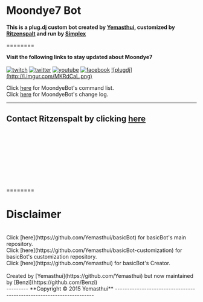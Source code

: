 
Moondye7 Bot
========



**This is a plug.dj custom bot created by  [Yemasthui](https://github.com/Yemasthui), customized by [Ritzenspalt](https://github.com/Moondye7) and run by [Simplex](https://github.com/LordSimplex)**

========


**Visit the following links to stay updated about Moondye7**
<br>
<br>
[![twitch](http://i.imgur.com/DqrUPvM.png)](http://www.twitch.tv/Moondye7)
[![twitter](http://i.imgur.com/KEa92iz.png)](https://twitter.com/Moondye7)
[![youtube](http://i.imgur.com/vdg8V0d.png)](https://youtube.com/Moondye7)
[![facebook](http://i.imgur.com/Ospd1kG.png)](https://facebook.com/Moondye7)
[![plugdj] (http://i.imgur.com/MKRdCaL.png)](https://plug.dj/moondye7stream)


Click [here](https://raw.githubusercontent.com/Moondye7/basicBot/master/commands.md) for MoondyeBot's command list.
<br>
Click [here](https://raw.githubusercontent.com/Moondye7/basicBot/master/ChangeLog) for MoondyeBot's change log.
<br>

---------
Contact Ritzenspalt by clicking [here](https://twitter.com/Frozenlecker)
---------------------------------------------------------------------


<br>
<br>
<br>
<br>
<br>
<br>
<br>
<br>



========

Disclaimer
======================
<br>
Click [here](https://github.com/Yemasthui/basicBot) for basicBot's main repository.
<br>
Click [here](https://github.com/Yemasthui/basicBot-customization) for basicBot's customization repository.
<br>
Click [here](https://github.com/Yemasthui) for basicBot's Creator.
<br>
<br>
Created by [Yemasthui](https://github.com/Yemasthui) but now maintained by [Benzi](https://github.com/Benzi)
<br>
---------
**Copyright &copy; 2015 Yemasthui**
---------------------------------------------------------------------

